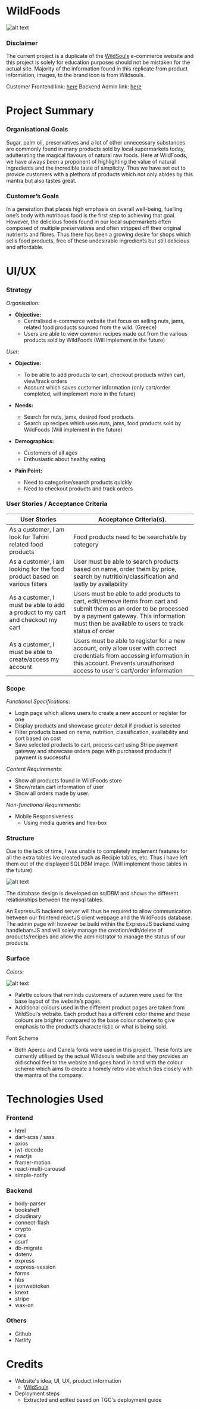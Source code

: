 # WildFoods 

![alt text](https://github.com/keithtanzihao/wildfoods-frontend/blob/main/src/styles/vendors/images/Screen%20Shot%202022-05-19%20at%208.05.46%20PM.png)

### Disclaimer

The current project is a duplicate of the [WildSouls](https://www.wildsouls.gr/en/) e-commerce website and this project is solely for education purposes should not be mistaken for the actual site. Majority of the information found in this replicate from product information, images, to the brand icon is from Wildsouls.

Customer Frontend link: [here](https://app.netlify.com/sites/lovely-gaufre-01d524/overview)
Backend Admin link: [here](https://wildfoodsbackend.herokuapp.com/admin/login)

# Project Summary

### Organisational Goals

Sugar, palm oil, preservatives and a lot of other unnecessary substances are commonly found in many products sold by local supermarkets today, adulterating the magical flavours of natural raw foods. Here at WildFoods, we have always been a proponent of highlighting the value of natural ingredients and the incredible taste of simplicity. Thus we have set out to provide customers with a plethora of products which not only abides by this mantra but also tastes great.

### Customer’s Goals

In a generation that places high emphasis on overall well-being, fuelling one’s body with nutritious food is the first step to achieving that goal. However, the delicious foods found in our local supermarkets often composed of multiple preservatives and often stripped off their original nutrients and fibres. Thus there has been a growing desire for shops which sells food products, free of these undesirable ingredients but still delicious and affordable.

# UI/UX

### Strategy

_Organisation:_
  * **Objective:** 
      * Centralised e-commerce website that focus on selling nuts, jams, related food products sourced from the wild. (Greece)
      * Users are able to view common recipes made out from the various products sold by WildFoods (Will implement in the future)

_User:_
  * **Objective:** 
      * To be able to add products to cart, checkout products within cart, view/track orders
      * Account which saves customer information (only cart/order completed, will implement more in the future)

  * **Needs:**
      * Search for nuts, jams, desired food products.
      * Search up recipes which uses nuts, jams, food products sold by WildFoods (Will implement in the future)

  * **Demographics:**
      * Customers of all ages
      * Enthusiastic about healthy eating

  * **Pain Point:** 
      * Need to categorise/search products quickly
      * Need to checkout products and track orders

### User Stories / Acceptance Criteria

| User Stories               | Acceptance Criteria(s).    | 
| -------------------------- |----------------------------| 
| As a customer, I am look for Tahini related food products| Food products need to be searchable by category
| As a customer, I am looking for the food product based on various filters| User must be able to search products based on name, order them by price, search by nutritioin/classification and lastly by availability
| As a customer, I must be able to add a product to my cart and checkout my cart| Users must be able to add products to cart, edit/remove items from cart and submit them as an order to be processed by a payment gateway. This information must then be available to users to track status of order
| As a customer, I must be able to create/access my account| Users must be able to register for a new account, only allow user with correct credentials from accessing information in this account. Prevents unauthorised access to user's cart/order information

### Scope

_Functional Specifications:_
  * Login page which allows users to create a new account or register for one
  * Display products and showcase greater detail if product is selected
  * Filter products based on name, nutrition, classification, availability and sort based on cost
  * Save selected products to cart, process cart using Stripe payment gateway and showcase orders page with purchased products if payment is successful

_Content Requirements:_
  * Show all products found in WildFoods store
  * Show/retain cart information of user
  * Show all orders made by user.

 _Non-functional Requirements:_
  * Mobile Responsiveness
      * Using media queries and flex-box

### Structure

Due to the lack of time, I was unable to completely implement features for all the extra tables ive created such as Recipie tables, etc. Thus i have left them out of the displayed SQLDBM image. (Will implement those tables in the future)

![alt text](https://github.com/keithtanzihao/wildfoods-frontend/blob/main/src/styles/vendors/images/Screen%20Shot%202022-05-19%20at%207.44.57%20PM.png)

The database design is developed on sqlDBM and shows the different relationships between the mysql tables. 

An ExpressJS backend server will thus be required to allow communication between our frontend reactJS client webpage and the WildFoods database. The admin page will however be build within the ExpressJS backend using handlebarsJS and will solely manage the creation/edit/delete of products/recipes and allow the administrator to manage the status of our products.

### Surface

_Colors:_

![alt text](https://github.com/keithtanzihao/wildfoods-frontend/blob/main/src/styles/vendors/images/Screen%20Shot%202022-04-22%20at%203.33.22%20PM.png)

* Palette colours that reminds customers of autumn were used for the base layout of the website’s pages.
* Additional colours used in the different product pages are taken from WildSoul’s website. Each product has a different color theme and these colours are brighter compared to the base colour scheme to give emphasis to the product’s characteristic or what is being sold.


Font Scheme

* Both Apercu and Canela fonts were used in this project. These fonts are currently utilised by the actual Wildsouls website and they provides an old school feel to the website and goes hand in hand with the colour scheme which aims to create a homely retro vibe which ties closely with the mantra of the company.


# Technologies Used

### Frontend
* html
* dart-scss / sass
* axios
* jwt-decode
* reactjs
* framer-motion
* react-multi-carousel
* simple-notify

### Backend
* body-parser
* bookshelf
* cloudinary
* connect-flash
* crypto
* cors
* csurf
* db-migrate
* dotenv
* express
* express-session
* forms
* hbs
* jsonwebtoken
* knext
* stripe
* wax-on

### Others
* Github
* Netlify

# Credits

* Website's idea, UI, UX, product information
    * [WildSouls](https://www.wildsouls.gr/en/)
* Deployment steps
    * Extracted and edited based on TGC's deployment guide









